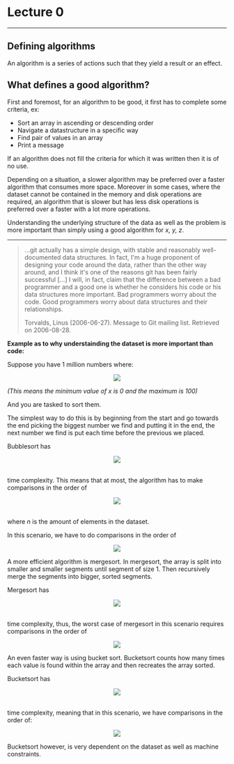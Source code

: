 # Lecture 0
  
  
___
  
## Defining algorithms
  
  
An algorithm is a series of actions such that they yield a result or an effect.
  
## What defines a good algorithm?
  
  
First and foremost, for an algorithm to be good, it first has to complete some criteria, ex:
  
* Sort an array in ascending or descending order
* Navigate a datastructure in a specific way
* Find pair of values in an array
* Print a message
  
If an algorithm does not fill the criteria for which it was written then it is of no use.
  
Depending on a situation, a slower algorithm may be preferred over a faster algorithm that consumes more space. Moreover in some cases, where the dataset cannot be contained in the memory and disk operations are required, an algorithm that is slower but has less disk operations is preferred over a faster with a lot more operations.
  
Understanding the underlying structure of the data as well as the problem is more important than simply using a good algorithm for _x, y, z_.
  
___
  
>…git actually has a simple design, with stable and reasonably well-documented data structures. In fact, I'm a huge proponent of designing your code around the data, rather than the other way around, and I think it's one of the reasons git has been fairly successful […] I will, in fact, claim that the difference between a bad programmer and a good one is whether he considers his code or his data structures more important. Bad programmers worry about the code. Good programmers worry about data structures and their relationships.
>
>Torvalds, Linus (2006-06-27). Message to Git mailing list. Retrieved on 2006-08-28.
  
  
  
__Example as to why understainding the dataset is more important than code:__
  
Suppose you have 1 million numbers where: <p align="center"><img src="https://latex.codecogs.com/gif.latex?x&#x5C;epsilon[0,100]"/></p>  
  
_(This means the minimum value of x is 0 and the maximum is 100)_
  
And you are tasked to sort them.
  
The simplest way to do this is by beginning from the start and go towards the end picking the biggest number we find and putting it in the end, the next number we find is put each time before the previous we placed.
  
Bubblesort has <p align="center"><img src="https://latex.codecogs.com/gif.latex?{O(n^2)}"/></p>  
 time complexity. This means that at most, the algorithm has to make comparisons in the order of <p align="center"><img src="https://latex.codecogs.com/gif.latex?{n^2}"/></p>  
 where _n_ is the amount of elements in the dataset.
  
In this scenario, we have to do comparisons in the order of <p align="center"><img src="https://latex.codecogs.com/gif.latex?1,000,000%20^%202%20=%201,000,000,000,000%20=%2010^{12}%20=%201%20trillion"/></p>  
  
  
A more efficient algorithm is mergesort. In mergesort, the array is split into smaller and smaller segments until segment of size 1. Then recursively merge the segments into bigger, sorted segments.
  
Mergesort has <p align="center"><img src="https://latex.codecogs.com/gif.latex?{O(n%20&#x5C;times%20log_2n)}"/></p>  
 time complexity, thus, the worst case of mergesort in this scenario requires comparisons in the order of  
<p align="center"><img src="https://latex.codecogs.com/gif.latex?{1,000,000%20&#x5C;times%20log_21,000,000%20=%2010^6*19.931569%20=%2010^7*2}%20=%20200%20million"/></p>  
  
  
An even faster way is using bucket sort. Bucketsort counts how many times each value is found within the array and then recreates the array sorted. 
  
Bucketsort has <p align="center"><img src="https://latex.codecogs.com/gif.latex?{O(n)}"/></p>  
 time complexity, meaning that in this scenario, we have comparisons in the order of: <p align="center"><img src="https://latex.codecogs.com/gif.latex?{1,000,000%20=%2010^6}=%201%20million"/></p>  
  
  
Bucketsort however, is very dependent on the dataset as well as machine constraints.
  